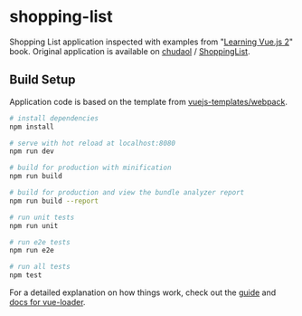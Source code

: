 # shopping-list

Shopping List application inspected with examples from "[Learning Vue.js 2](https://books.google.pl/books/about/vue.html?id=nszcDgAAQBAJ)" book. Original application is available on [chudaol](https://github.com/chudaol) / [ShoppingList](https://github.com/chudaol/ShoppingList).

## Build Setup

Application code is based on the template from [vuejs-templates/webpack](https://github.com/vuejs-templates/webpack).

``` bash
# install dependencies
npm install

# serve with hot reload at localhost:8080
npm run dev

# build for production with minification
npm run build

# build for production and view the bundle analyzer report
npm run build --report

# run unit tests
npm run unit

# run e2e tests
npm run e2e

# run all tests
npm test
```

For a detailed explanation on how things work, check out the [guide](http://vuejs-templates.github.io/webpack/) and [docs for vue-loader](http://vuejs.github.io/vue-loader).
